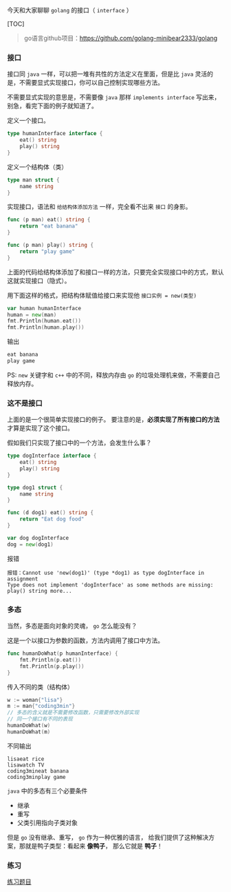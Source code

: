 今天和大家聊聊 `golang` 的接口（ `interface` ）

[TOC]
> go语言github项目：https://github.com/golang-minibear2333/golang

### 接口

接口同 `java` 一样，可以把一堆有共性的方法定义在里面，但是比 `java` 灵活的是，不需要显式实现接口，你可以自己控制实现哪些方法。

不需要显式实现的意思是，不需要像 `java` 那样 `implements interface` 写出来，别急，看完下面的例子就知道了。

定义一个接口。

```Go
type humanInterface interface {
	eat() string
	play() string
}
```

定义一个结构体（类）

```Go
type man struct {
	name string
}
```

实现接口，语法和 `给结构体添加方法` 一样，完全看不出来 `接口` 的身影。

```Go
func (p man) eat() string {
	return "eat banana"
}

func (p man) play() string {
	return "play game"
}
```

上面的代码给结构体添加了和接口一样的方法，只要完全实现接口中的方式，默认这就实现接口（隐式）。

用下面这样的格式，把结构体赋值给接口来实现他
`接口实例 = new(类型)`

```Go
var human humanInterface
human = new(man)
fmt.Println(human.eat())
fmt.Println(human.play())
```

输出

```Go
eat banana
play game
```

PS: `new` 关键字和 `c++` 中的不同，释放内存由 `go` 的垃圾处理机来做，不需要自己释放内存。

### 这不是接口

上面的是一个很简单实现接口的例子。
要注意的是，**必须实现了所有接口的方法**才算是实现了这个接口。

假如我们只实现了接口中的一个方法，会发生什么事？

```Go
type dogInterface interface {
	eat() string
	play() string
}

type dog1 struct {
	name string
}

func (d dog1) eat() string {
	return "Eat dog food"
}

var dog dogInterface
dog = new(dog1)
```

报错

```
报错：Cannot use 'new(dog1)' (type *dog1) as type dogInterface in assignment
Type does not implement 'dogInterface' as some methods are missing: play() string more...
```

### 多态

当然，多态是面向对象的灵魂， `go` 怎么能没有？

这是一个以接口为参数的函数，方法内调用了接口中方法。

```Go
func humanDoWhat(p humanInterface) {
	fmt.Println(p.eat())
	fmt.Println(p.play())
}
```

传入不同的类（结构体）

```Go
w := woman{"lisa"}
m := man{"coding3min"}
// 多态的含义就是不需要修改函数，只需要修改外部实现
// 同一个接口有不同的表现
humanDoWhat(w)
humanDoWhat(m)
```

不同输出

```
lisaeat rice
lisawatch TV
coding3mineat banana
coding3minplay game
```

`java` 中的多态有三个必要条件

- 继承
- 重写
- 父类引用指向子类对象

但是 `go` 没有继承、重写， `go` 作为一种优雅的语言， 给我们提供了这种解决方案，那就是鸭子类型：看起来 **像鸭子**， 那么它就是 **鸭子**！


### 练习

[练习题目](../medium/interface/practice.go)